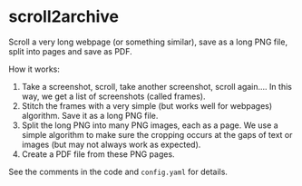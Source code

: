 # scroll2archive

Scroll a very long webpage (or something similar), save as a long PNG file, split into pages and save as PDF.

How it works:

1. Take a screenshot, scroll, take another screenshot, scroll again.... In this way, we get a list of screenshots (called frames).
2. Stitch the frames with a very simple (but works well for webpages) algorithm. Save it as a long PNG file.
3. Split the long PNG into many PNG images, each as a page. We use a simple algorithm to make sure the cropping occurs at the gaps of text or images (but may not always work as expected).
4. Create a PDF file from these PNG pages.

See the comments in the code and `config.yaml` for details.
